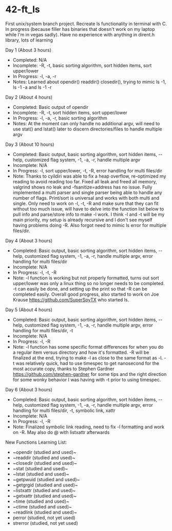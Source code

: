 # 42-ft_ls
First unix/system branch project. Recreate ls functionality in terminal with C. In progress (because filler has binaries that doesn't work on my laptop while I'm in vegas sadly). Have no experience with anything in dirent.h library, lots of learning

Day 1 (About 3 hours)
- Completed: N/A
- Incomplete: -R, -t, basic sorting algorithm, sort hidden items, sort upper/lower
- In Progress: -l, -a, -r
- Notes: Learned about opendir() readdir() closedir(), trying to mimic ls -1, ls -1 -a and ls -1 -r

Day 2 (About 4 hours)
- Completed: Basic output of opendir
- Incomplete: -R, -t, sort hidden items, sort upper/lower
- In Progress: -l, -a, -r, basic sorting algorithm
- Notes: At the moment can only handle no additional argv, will need to use stat() and lstat() later to discern directories/files to handle multiple argv

Day 3 (About 10 hours)
- Completed: Basic output, basic sorting algorithm, sort hidden items, --help, customized flag system, -1, -a, -r, handle multiple argv
- Incomplete: N/A
- In Progress: -l, sort upper/lower, -t, -R, error handling for multi files/dir
- Note: Thanks to cyildiri was able to fix a heap overflow, re-optimized my reading to avoid reading too far. Fixed all leak and freed all memory, valgrind shows no leak and -fsanitize=address has no issue. Fully implemented a multi parser and single parser being able to handle any number of flags. Print/sort is universal and works with both multi and single. Only need to work on -l, -t, -R and make sure that they can fit without too much issue, will have to delve into the function list below to pull info and parse/store info to make -l work. I think -l and -t will be my main priority, my setup is already recursive and I don't see myself having problems doing -R. Also forgot need to mimic ls error for multiple files/dir.

Day 4 (About 3 hours)
- Completed: Basic output, basic sorting algorithm, sort hidden items, --help, customized flag system, -1, -a, -r, handle multiple argv, error handling for multi files/dir
- Incomplete: N/A
- In Progress: -l, -t, -R
- Note: -l function is working but not properly formatted, turns out sort upper/lower was only a linux thing so no longer needs to be completed. -t can easily be done, and setting up the print so that -R can be completed easily. Overall good progress, also started to work on Joe Krause https://github.com/SuperSpyTX who started ls.

Day 5 (About 4 hours)
- Completed: Basic output, basic sorting algorithm, sort hidden items, --help, customized flag system, -1, -a, -r, handle multiple argv, error handling for multi files/dir, -t
- Incomplete: N/A
- In Progress: -l, -R
- Note: -l function has some specific format differences for when you do a regular item versus directory and how it's formatted. -R will be finalized at the end, trying to make -l as close to the same format as -l. -t was relatively quick, had to use timespec to get nanosecond for the most accurate copy, thanks to Stephen Gardner https://github.com/stephen-gardner for some tips and the right direction for some wonky behavior I was having with -t prior to using timespec.

Day 6 (About 3 hours)
- Completed: Basic output, basic sorting algorithm, sort hidden items, --help, customized flag system, -1, -a, -r, handle multiple argv, error handling for multi files/dir, -t, symbolic link, xattr
- Incomplete: N/A
- In Progress: -l, -R
- Note: Finalized symbolic link reading, need to fix -l formatting and work on -R. May also do @ with listxattr afterwards

New Functions Learning List:
- ~opendir (studied and used)~
- ~readdir (studied and used)~
- ~closedir (studied and used)~
- ~stat (studied and used)~
- ~lstat (studied and used)~
- ~getpwuid (studied and used)~
- ~getgrgid (studied and used)~
- ~listxattr (studied and used)~
- ~getxattr (studied and used)~
- ~time (studied and used)~
- ~ctime (studied and used)~
- ~readlink (studied and used)~
- perror (studied, not yet used)
- strerror (studied, not yet used)
